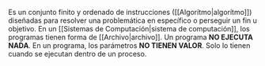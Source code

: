 Es un conjunto finito y ordenado de instrucciones ([[Algorítmo|algorítmo]]) diseñadas para resolver una problemática en específico o perseguir un fin u objetivo. En un [[Sistemas de Computación|sistema de computación]], los programas tienen forma de [[Archivo|archivo]]. Un programa **NO EJECUTA NADA**. En un programa, los parámetros **NO TIENEN VALOR**. Solo lo tienen cuando se ejecutan dentro de un proceso.
